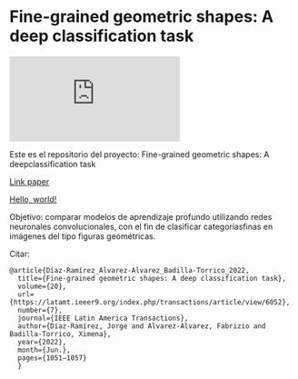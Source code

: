 # Fine-grained geometric shapes: A deep classification task

![English version](https://github.com/jdiazram/DEEP_GEOM/blob/master/README_EN.md)

Este es el repositorio del proyecto: Fine-grained geometric shapes: A deepclassification task

[Link paper](https://latamt.ieeer9.org/index.php/transactions/article/view/6052/)

<a href="https://latamt.ieeer9.org/index.php/transactions/article/view/6052/" target="_blank">Hello, world!</a>

Objetivo: comparar modelos de aprendizaje profundo utilizando redes neuronales convolucionales, con el fin de clasificar categoríasfinas en imágenes del tipo figuras geométricas.

Citar: 
```
@article{Díaz-Ramírez_Alvarez-Alvarez_Badilla-Torrico_2022, 
  title={Fine-grained geometric shapes: A deep classification task}, 
  volume={20}, 
  url={https://latamt.ieeer9.org/index.php/transactions/article/view/6052}, 
  number={7}, 
  journal={IEEE Latin America Transactions}, 
  author={Díaz-Ramírez, Jorge and Alvarez-Alvarez, Fabrizio and Badilla-Torrico, Ximena}, 
  year={2022}, 
  month={Jun.}, 
  pages={1051–1057} 
  }
```

